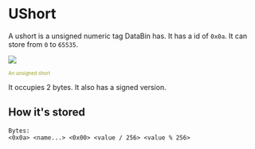 # UShort
A ushort is a unsigned numeric tag DataBin has. It has a id of `0x0a`. It can store from `0` to `65535`.

<Image src="UShortIcon"/><br/>

<sub><sup><span style="color:#9b9f1f;">An unsigned short</span></sup></sub>

It occupies 2 bytes.
It also has a <Link href=".DataBin.Tags.Standard.Short">signed</Link> version.

## How it's stored
```
Bytes:
<0x0a> <name...> <0x00> <value / 256> <value % 256>
```